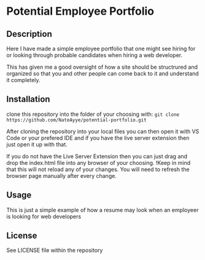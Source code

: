 # Potential Employee Portfolio

## Description

Here I have made a simple employee portfolio that one might see hiring for or looking through probable candidates when hiring a web developer.

This has given me a good oversight of how a site should be structrured and organized so that you and other people can come back to it and understand it completely.

## Installation

clone this repository into the folder of your choosing with:
`git clone https://github.com/NateAyye/potential-portfolio.git`

After cloning the repository into your local files you can then open it with VS Code or your prefered IDE and if you have the live server extension then just open it up with that.

If you do not have the Live Server Extension then you can just drag and drop the index.html file into any browser of your choosing.
!Keep in mind that this will not reload any of your changes. You will need to refresh the browser page manually after every change.

## Usage

This is just a simple example of how a resume may look when an employeer is looking for web developers

## License

See LICENSE file within the repository
